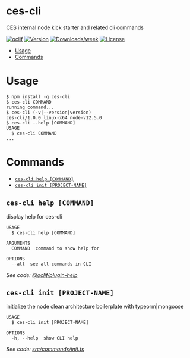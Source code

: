 ces-cli
=======

CES internal node kick starter and related cli commands

[![oclif](https://img.shields.io/badge/cli-oclif-brightgreen.svg)](https://oclif.io)
[![Version](https://img.shields.io/npm/v/ces-cli.svg)](https://npmjs.org/package/ces-cli)
[![Downloads/week](https://img.shields.io/npm/dw/ces-cli.svg)](https://npmjs.org/package/ces-cli)
[![License](https://img.shields.io/npm/l/ces-cli.svg)](https://github.com/sudharsan-gandhi/ces-cli/blob/master/package.json)

<!-- toc -->
* [Usage](#usage)
* [Commands](#commands)
<!-- tocstop -->
# Usage
<!-- usage -->
```sh-session
$ npm install -g ces-cli
$ ces-cli COMMAND
running command...
$ ces-cli (-v|--version|version)
ces-cli/1.0.0 linux-x64 node-v12.5.0
$ ces-cli --help [COMMAND]
USAGE
  $ ces-cli COMMAND
...
```
<!-- usagestop -->
# Commands
<!-- commands -->
* [`ces-cli help [COMMAND]`](#ces-cli-help-command)
* [`ces-cli init [PROJECT-NAME]`](#ces-cli-init-project-name)

## `ces-cli help [COMMAND]`

display help for ces-cli

```
USAGE
  $ ces-cli help [COMMAND]

ARGUMENTS
  COMMAND  command to show help for

OPTIONS
  --all  see all commands in CLI
```

_See code: [@oclif/plugin-help](https://github.com/oclif/plugin-help/blob/v2.2.1/src/commands/help.ts)_

## `ces-cli init [PROJECT-NAME]`

initialize the node clean architecture boilerplate with typeorm|mongoose

```
USAGE
  $ ces-cli init [PROJECT-NAME]

OPTIONS
  -h, --help  show CLI help
```

_See code: [src/commands/init.ts](https://github.com/sudharsan-gandhi/ces-cli/blob/v1.0.0/src/commands/init.ts)_
<!-- commandsstop -->
